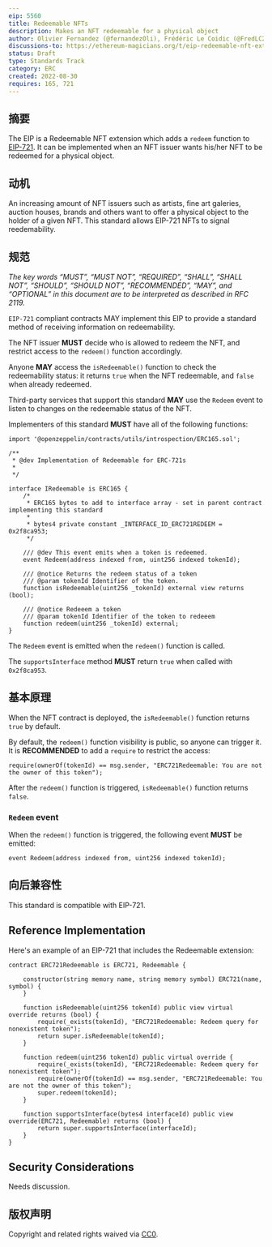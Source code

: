 ```yaml
---
eip: 5560
title: Redeemable NFTs
description: Makes an NFT redeemable for a physical object
author: Olivier Fernandez (@fernandezOli), Frédéric Le Coidic (@FredLC29), Julien Béranger (@julienbrg)
discussions-to: https://ethereum-magicians.org/t/eip-redeemable-nft-extension/10589
status: Draft
type: Standards Track
category: ERC
created: 2022-08-30
requires: 165, 721
---
```


## 摘要

The EIP is a Redeemable NFT extension which adds a `redeem` function to [EIP-721](./eip-721.md). It can be implemented when an NFT issuer wants his/her NFT to be redeemed for a physical object.

## 动机

An increasing amount of NFT issuers such as artists, fine art galeries, auction houses, brands and others want to offer a physical object to the holder of a given NFT. This standard allows EIP-721 NFTs to signal reedemability.

## 规范

_The key words “MUST”, “MUST NOT”, “REQUIRED”, “SHALL”, “SHALL NOT”, “SHOULD”, “SHOULD NOT”, “RECOMMENDED”, “MAY”, and “OPTIONAL” in this document are to be interpreted as described in RFC 2119._

`EIP-721` compliant contracts MAY implement this EIP to provide a standard method of receiving information on redeemability.

The NFT issuer **MUST** decide who is allowed to redeem the NFT, and restrict access to the `redeem()` function accordingly.

Anyone **MAY** access the `isRedeemable()` function to check the redeemability status: it returns `true` when the NFT redeemable, and `false` when already redeemed.

Third-party services that support this standard **MAY** use the `Redeem` event to listen to changes on the redeemable status of the NFT.

Implementers of this standard **MUST** have all of the following functions:

```solidity
import '@openzeppelin/contracts/utils/introspection/ERC165.sol';

/**
 * @dev Implementation of Redeemable for ERC-721s
 *
 */

interface IRedeemable is ERC165 {
    /*
     * ERC165 bytes to add to interface array - set in parent contract implementing this standard
     *
     * bytes4 private constant _INTERFACE_ID_ERC721REDEEM = 0x2f8ca953;
     */

    /// @dev This event emits when a token is redeemed.
    event Redeem(address indexed from, uint256 indexed tokenId);

    /// @notice Returns the redeem status of a token
    /// @param tokenId Identifier of the token.
    function isRedeemable(uint256 _tokenId) external view returns (bool);

    /// @notice Redeeem a token
    /// @param tokenId Identifier of the token to redeeem
    function redeem(uint256 _tokenId) external;
}
```

The `Redeem` event is emitted when the `redeem()` function is called.

The `supportsInterface` method **MUST** return `true` when called with `0x2f8ca953`.

## 基本原理

When the NFT contract is deployed, the `isRedeemable()` function returns `true` by default.

By default, the `redeem()` function visibility is public, so anyone can trigger it. It is **RECOMMENDED** to add a `require` to restrict the access:

```solidity
require(ownerOf(tokenId) == msg.sender, "ERC721Redeemable: You are not the owner of this token");
```

After the `redeem()` function is triggered, `isRedeemable()` function returns `false`.

### `Redeem` event

When the `redeem()` function is triggered, the following event **MUST** be emitted:

```solidity
event Redeem(address indexed from, uint256 indexed tokenId);
```

## 向后兼容性

This standard is compatible with EIP-721.

## Reference Implementation

Here's an example of an EIP-721 that includes the Redeemable extension:

```solidity
contract ERC721Redeemable is ERC721, Redeemable {

    constructor(string memory name, string memory symbol) ERC721(name, symbol) {
    }

    function isRedeemable(uint256 tokenId) public view virtual override returns (bool) {
        require(_exists(tokenId), "ERC721Redeemable: Redeem query for nonexistent token");
        return super.isRedeemable(tokenId);
    }

    function redeem(uint256 tokenId) public virtual override {
        require(_exists(tokenId), "ERC721Redeemable: Redeem query for nonexistent token");
        require(ownerOf(tokenId) == msg.sender, "ERC721Redeemable: You are not the owner of this token");
        super.redeem(tokenId);
    }

    function supportsInterface(bytes4 interfaceId) public view override(ERC721, Redeemable) returns (bool) {
        return super.supportsInterface(interfaceId);
    }
}
```

## Security Considerations

Needs discussion.

## 版权声明

Copyright and related rights waived via [CC0](../LICENSE.md).
